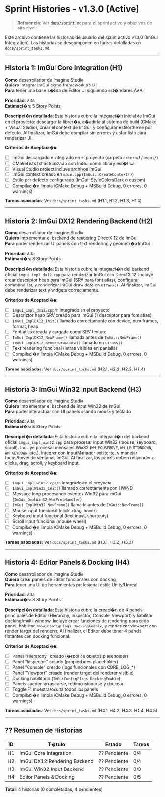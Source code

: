 ﻿# Sprint Histories - v1.3.0 (Active)

> **Referencia**: Ver [`docs/sprint.md`](sprint.md) para el sprint activo y objetivos de alto nivel.

Este archivo contiene las historias de usuario del sprint activo v1.3.0 (ImGui Integration). Las historias se descomponen en tareas detalladas en `docs/sprint_tasks.md`.

---

## Historia 1: ImGui Core Integration (H1)

**Como** desarrollador de Imagine Studio  
**Quiero** integrar ImGui como framework de UI  
**Para** tener una base s�lida de Editor UI siguiendo est�ndares AAA

**Prioridad**: Alta  
**Estimaci�n**: 5 Story Points

**Descripci�n detallada**:
Esta historia cubre la integraci�n inicial de ImGui en el proyecto: descargar la librer�a, a�adirla al sistema de build (CMake + Visual Studio), crear el context de ImGui, y configurar estilo/theme por defecto. Al finalizar, ImGui debe compilar sin errores y estar listo para renderizar UI.

**Criterios de Aceptaci�n**:
- [ ] ImGui descargado e integrado en el proyecto (carpeta `external/imgui/`)
- [ ] CMakeLists.txt actualizado con ImGui como library est�tica
- [ ] Visual Studio project incluye archivos ImGui
- [ ] ImGui context creado en `main.cpp` (`ImGui::CreateContext()`)
- [ ] Estilo por defecto configurado (ImGui::StyleColorsDark o custom)
- [ ] Compilaci�n limpia (CMake Debug + MSBuild Debug, 0 errores, 0 warnings)

**Tareas asociadas**: Ver `docs/sprint_tasks.md` (H1.1, H1.2, H1.3, H1.4)

---

## Historia 2: ImGui DX12 Rendering Backend (H2)

**Como** desarrollador de Imagine Studio  
**Quiero** implementar el backend de rendering DirectX 12 de ImGui  
**Para** poder renderizar UI panels con text rendering y geometr�a ImGui

**Prioridad**: Alta  
**Estimaci�n**: 8 Story Points

**Descripci�n detallada**:
Esta historia cubre la integraci�n del backend oficial `imgui_impl_dx12.cpp` para renderizar ImGui con DirectX 12. Incluye crear descriptor heap para ImGui (SRV para font atlas), configurar command list, y renderizar ImGui draw data en `UIPass()`. Al finalizar, ImGui debe renderizar text y widgets correctamente.

**Criterios de Aceptaci�n**:
- [ ] `imgui_impl_dx12.cpp/h` integrado en el proyecto
- [ ] Descriptor heap SRV creado para ImGui (1 descriptor para font atlas)
- [ ] `ImGui_ImplDX12_Init()` llamado correctamente con device, num frames, format, heap
- [ ] Font atlas creada y cargada como SRV texture
- [ ] `ImGui_ImplDX12_NewFrame()` llamado antes de `ImGui::NewFrame()`
- [ ] `ImGui_ImplDX12_RenderDrawData()` llamado en `UIPass()`
- [ ] Text rendering funcional (letras visibles en pantalla)
- [ ] Compilaci�n limpia (CMake Debug + MSBuild Debug, 0 errores, 0 warnings)

**Tareas asociadas**: Ver `docs/sprint_tasks.md` (H2.1, H2.2, H2.3, H2.4)

---

## Historia 3: ImGui Win32 Input Backend (H3)

**Como** desarrollador de Imagine Studio  
**Quiero** implementar el backend de input Win32 de ImGui  
**Para** poder interactuar con UI panels usando mouse y teclado

**Prioridad**: Alta  
**Estimaci�n**: 5 Story Points

**Descripci�n detallada**:
Esta historia cubre la integraci�n del backend oficial `imgui_impl_win32.cpp` para procesar input Win32 (mouse, keyboard, scroll). Incluye procesar mensajes Win32 (`WM_MOUSEMOVE`, `WM_LBUTTONDOWN`, `WM_KEYDOWN`, etc.), integrar con InputManager existente, y manejar focus/hover de ventanas ImGui. Al finalizar, los panels deben responder a clicks, drag, scroll, y keyboard input.

**Criterios de Aceptaci�n**:
- [ ] `imgui_impl_win32.cpp/h` integrado en el proyecto
- [ ] `ImGui_ImplWin32_Init()` llamado correctamente con HWND
- [ ] Message loop procesando eventos Win32 para ImGui (`ImGui_ImplWin32_WndProcHandler`)
- [ ] `ImGui_ImplWin32_NewFrame()` llamado antes de `ImGui::NewFrame()`
- [ ] Mouse input funcional (click, drag, hover)
- [ ] Keyboard input funcional (text input, shortcuts)
- [ ] Scroll input funcional (mouse wheel)
- [ ] Compilaci�n limpia (CMake Debug + MSBuild Debug, 0 errores, 0 warnings)

**Tareas asociadas**: Ver `docs/sprint_tasks.md` (H3.1, H3.2, H3.3)

---

## Historia 4: Editor Panels & Docking (H4)

**Como** desarrollador de Imagine Studio  
**Quiero** crear panels de Editor funcionales con docking  
**Para** tener una UI de herramientas profesional estilo Unity/Unreal

**Prioridad**: Alta  
**Estimaci�n**: 8 Story Points

**Descripci�n detallada**:
Esta historia cubre la creaci�n de 4 panels principales de Editor (Hierarchy, Inspector, Console, Viewport) y habilitar docking/multi-window. Incluye crear funciones de rendering para cada panel, habilitar `ImGuiConfigFlags_DockingEnable`, y renderizar viewport con render target del renderer. Al finalizar, el Editor debe tener 4 panels flotantes con docking funcional.

**Criterios de Aceptaci�n**:
- [ ] Panel "Hierarchy" creado (�rbol de objetos placeholder)
- [ ] Panel "Inspector" creado (propiedades placeholder)
- [ ] Panel "Console" creado (logs funcionales con CORE_LOG_*)
- [ ] Panel "Viewport" creado (render target del renderer visible)
- [ ] Docking habilitado (`ImGuiConfigFlags_DockingEnable`)
- [ ] Panels pueden arrastrarse, redimensionarse y dockear
- [ ] Toggle F1 muestra/oculta todos los panels
- [ ] Compilaci�n limpia (CMake Debug + MSBuild Debug, 0 errores, 0 warnings)

**Tareas asociadas**: Ver `docs/sprint_tasks.md` (H4.1, H4.2, H4.3, H4.4, H4.5)

---

## ?? Resumen de Historias

| ID | T�tulo | Estado | Tareas |
|----|--------|--------|--------|
| H1 | ImGui Core Integration | ?? Pendiente | 0/4 |
| H2 | ImGui DX12 Rendering Backend | ?? Pendiente | 0/4 |
| H3 | ImGui Win32 Input Backend | ?? Pendiente | 0/3 |
| H4 | Editor Panels & Docking | ?? Pendiente | 0/5 |

**Total**: 4 historias (0 completadas, 4 pendientes)
